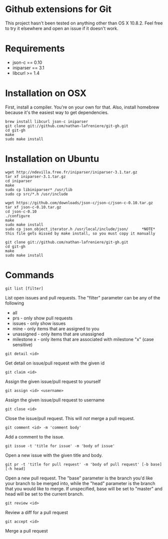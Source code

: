 Github extensions for Git
=======

This project hasn't been tested on anything other than OS X 10.8.2. Feel free to try it elsewhere and open an issue if it doesn't work.

Requirements
============
* json-c == 0.10
* iniparser == 3.1
* libcurl >= 1.4

Installation on OSX
===================

First, install a compiler. You're on your own for that. Also, install homebrew because it's the easiest way to get dependencies.

```
brew install libcurl json-c iniparser
git clone git://github.com/nathan-lafreniere/git-gh.git
cd git-gh
make
sudo make install
```

Installation on Ubuntu
======================
```
wget http://ndevilla.free.fr/iniparser/iniparser-3.1.tar.gz
tar xf iniparser-3.1.tar.gz
cd iniparser
make
sudo cp libiniparser* /usr/lib
sudo cp src/*.h /usr/include

wget https://github.com/downloads/json-c/json-c/json-c-0.10.tar.gz
tar xf json-c-0.10.tar.gz
cd json-c-0.10
./configure
make
sudo make install
sudo cp json_object_iterator.h /usr/local/include/json/      *NOTE* this file gets missed by make install, so you must copy it manually

git clone git://github.com/nathan-lafreniere/git-gh.git
cd git-gh
make
sudo make install
```

Commands
========

```
git list [filter]
```

List open issues and pull requests. The "filter" parameter can be any of the following

* all
* prs - only show pull requests
* issues - only show issues
* mine - only items that are assigned to you
* unassigned - only items that are unassigned
* milestone x - only items that are associated with milestone "x" (case sensitive)

```
git detail <id>
```

Get detail on issue/pull request with the given id

```
git claim <id>
```

Assign the given issue/pull request to yourself

```
git assign <id> <username>
```

Assign the given issue/pull request to username

```
git close <id>
```

Close the issue/pull request. This will *not* merge a pull request.

```
git comment <id> -m 'comment body'
```

Add a comment to the issue.

```
git issue -t 'title for issue' -m 'body of issue'
```

Open a new issue with the given title and body.

```
git pr -t 'title for pull request' -m 'body of pull request' [-b base] [-h head]
```

Open a new pull request. The "base" parameter is the branch you'd like your branch to be merged into, while the "head" parameter is the branch that you would like to merge. If unspecified, base will be set to "master" and head will be set to the current branch.

```
git review <id>
```

Review a diff for a pull request

```
git accept <id>
```

Merge a pull request
